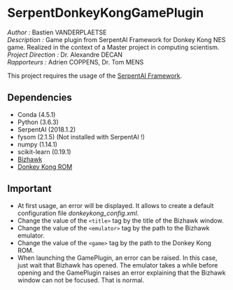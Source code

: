  # SerpentDonkeyKongGamePlugin
_Author :_ Bastien VANDERPLAETSE  
_Description :_ Game plugin from SerpentAI Framework for Donkey Kong NES game. Realized in the context of a Master project in computing scientism.  
_Project Direction :_ Dr. Alexandre DECAN  
_Rapporteurs :_ Adrien COPPENS, Dr. Tom MENS  

This project requires the usage of the [SerpentAI Framework](https://github.com/SerpentAI/SerpentAI).

## Dependencies

* Conda (4.5.1)
* Python (3.6.3)
* SerpentAI (2018.1.2)
* fysom (2.1.5) (Not installed with SerpentAI !)
* numpy (1.14.1)
* scikit-learn (0.19.1)
* [Bizhawk](http://tasvideos.org/BizHawk.html)
* [Donkey Kong ROM](https://www.romstation.fr/games/donkey-kong-r36779)

## Important

* At first usage, an error will be displayed. It allows to create a default configuration file _donkeykong\_config.xml_.
* Change the value of the ```<title>``` tag by the title of the Bizhawk window.
* Change the value of the ```<emulator>``` tag by the path to the Bizhawk emulator.
* Change the value of the ```<game>``` tag by the path to the Donkey Kong ROM.
* When launching the GamePlugin, an error can be raised. In this case, just wait that Bizhawk has opened. The emulator takes a while before opening and the GamePlugin raises an error explaining that the Bizhawk window can not be focused. That is normal.